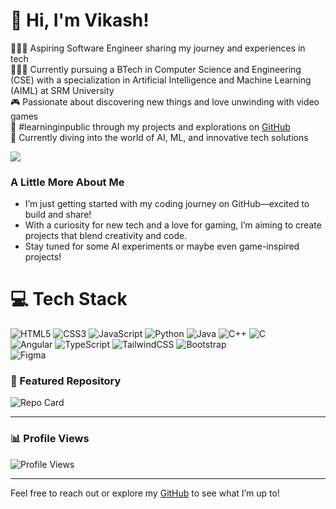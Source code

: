 # 👋 Hi, I'm Vikash!
👩🏻‍💻 Aspiring Software Engineer sharing my journey and experiences in tech<br/>
👩🏻‍🎓 Currently pursuing a BTech in Computer Science and Engineering (CSE) with a specialization in Artificial Intelligence and Machine Learning (AIML) at SRM University<br/>
🎮 Passionate about discovering new things and love unwinding with video games<br/>
🌟 #learninginpublic through my projects and explorations on [GitHub](https://github.com/vik05h) <br/>
💭 Currently diving into the world of AI, ML, and innovative tech solutions<br/>

![](https://github-readme-stats.vercel.app/api?username=vik05h&theme=merko&hide_border=false&include_all_commits=true&count_private=true)<br/>

### A Little More About Me  
- I’m just getting started with my coding journey on GitHub—excited to build and share!  
- With a curiosity for new tech and a love for gaming, I’m aiming to create projects that blend creativity and code.  
- Stay tuned for some AI experiments or maybe even game-inspired projects!
  
# 💻 Tech Stack
![HTML5](https://img.shields.io/badge/html5-%23E34F26.svg?style=for-the-badge&logo=html5&logoColor=white)
![CSS3](https://img.shields.io/badge/css3-%231572B6.svg?style=for-the-badge&logo=css3&logoColor=white)
![JavaScript](https://img.shields.io/badge/javascript-%23323330.svg?style=for-the-badge&logo=javascript&logoColor=%23F7DF1E)
![Python](https://img.shields.io/badge/python-3670A0?style=for-the-badge&logo=python&logoColor=ffdd54)
![Java](https://img.shields.io/badge/java-%23ED8B00.svg?style=for-the-badge&logo=openjdk&logoColor=white)
![C++](https://img.shields.io/badge/c++-%2300599C.svg?style=for-the-badge&logo=c%2B%2B&logoColor=white)
![C](https://img.shields.io/badge/c-%2300599C.svg?style=for-the-badge&logo=c&logoColor=white)<br/>
![Angular](https://img.shields.io/badge/angular-%23DD0031.svg?style=for-the-badge&logo=angular&logoColor=white)
![TypeScript](https://img.shields.io/badge/typescript-%23007ACC.svg?style=for-the-badge&logo=typescript&logoColor=white)
![TailwindCSS](https://img.shields.io/badge/tailwindcss-%2338B2AC.svg?style=for-the-badge&logo=tailwind-css&logoColor=white)
![Bootstrap](https://img.shields.io/badge/bootstrap-%23563D7C.svg?style=for-the-badge&logo=bootstrap&logoColor=white)  
![Figma](https://img.shields.io/badge/figma-%23F24E1E.svg?style=for-the-badge&logo=figma&logoColor=white)

### 📂 Featured Repository  
![Repo Card](https://github-readme-stats.vercel.app/api/pin/?username=vik05h&repo=Crowd-Management-System&theme=merko )

---

### 📊 Profile Views  
![Profile Views](https://komarev.com/ghpvc/?username=vik05h&color=blueviolet)  

---

Feel free to reach out or explore my [GitHub](https://github.com/vik05h) to see what I’m up to!
